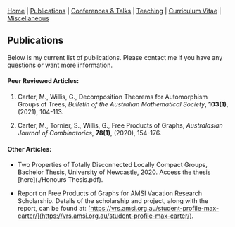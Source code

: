 [Home](https://max-carter-math.github.io) | [Publications](./publications.html) | [Conferences & Talks](./conf_talks.html) | [Teaching](./teaching.html) | [Curriculum Vitae](./CV.pdf) | [Miscellaneous](./other.html)

## Publications

Below is my current list of publications. Please contact me if you have any questions or want more information.

#### Peer Reviewed Articles:

1. Carter, M., Willis, G., Decomposition Theorems for Automorphism Groups of Trees, *Bulletin of the Australian Mathematical Society*, **103(1)**, (2021), 104-113.

1. Carter, M., Tornier, S., Willis, G., Free Products of Graphs, *Australasian Journal of Combinatorics*, **78(1)**, (2020), 154-176.

#### Other Articles:

* Two Properties of Totally Disconnected Locally Compact Groups, Bachelor Thesis, University of Newcastle, 2020. Access the thesis [here](./Honours Thesis.pdf).

* Report on Free Products of Graphs for AMSI Vacation Research Scholarship. Details of the scholarship and project, along with the report, can be found at: [https://vrs.amsi.org.au/student-profile-max-carter/](https://vrs.amsi.org.au/student-profile-max-carter/).



